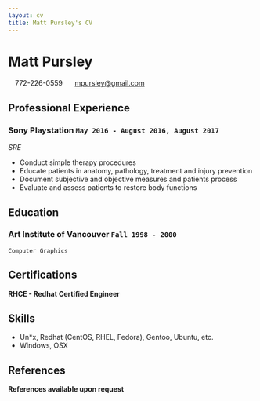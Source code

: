 ```yaml
---
layout: cv
title: Matt Pursley's CV
---
```


# Matt __Pursley__
<div id="webaddress">
<i class="fi-telephone" style="margin-left:1em"></i>
772-226-0559
<i class="fi-mail" style="margin-left:1em"></i>
<a href="mpursley@gmail.com" style="margin-left:0.5em">mpursley@gmail.com</a>
</div>

## Professional Experience

### Sony Playstation `May 2016 - August 2016, August 2017`
_SRE_
- Conduct simple therapy procedures
- Educate patients in anatomy, pathology, treatment and injury prevention   
- Document subjective and objective measures and patients process
- Evaluate and assess patients to restore body functions  

## Education

### __Art Institute of Vancouver__ `Fall 1998 - 2000 `
```
Computer Graphics
```

## Certifications
__RHCE - Redhat Certified Engineer__

## Skills

- Un\*x, Redhat (CentOS, RHEL, Fedora), Gentoo, Ubuntu, etc.
- Windows, OSX

## References
__References available upon request__
